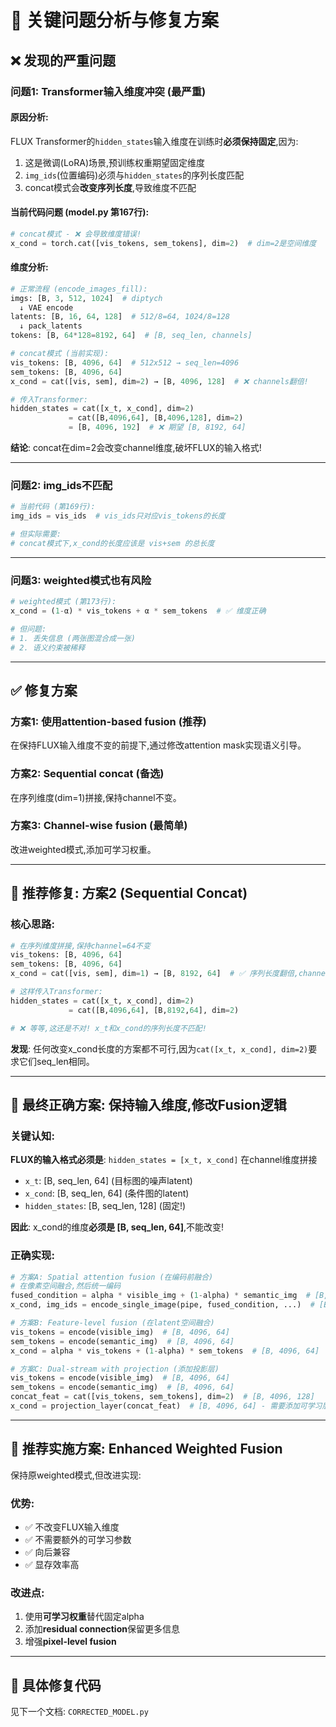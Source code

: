 # 🚨 关键问题分析与修复方案

## ❌ 发现的严重问题

### 问题1: **Transformer输入维度冲突** (最严重)

#### 原因分析:
FLUX Transformer的`hidden_states`输入维度在训练时**必须保持固定**,因为:
1. 这是微调(LoRA)场景,预训练权重期望固定维度
2. `img_ids`(位置编码)必须与`hidden_states`的序列长度匹配
3. concat模式会**改变序列长度**,导致维度不匹配

#### 当前代码问题 (model.py 第167行):
```python
# concat模式 - ❌ 会导致维度错误!
x_cond = torch.cat([vis_tokens, sem_tokens], dim=2)  # dim=2是空间维度
```

#### 维度分析:
```python
# 正常流程 (encode_images_fill):
imgs: [B, 3, 512, 1024]  # diptych
  ↓ VAE encode
latents: [B, 16, 64, 128]  # 512/8=64, 1024/8=128
  ↓ pack_latents
tokens: [B, 64*128=8192, 64]  # [B, seq_len, channels]

# concat模式 (当前实现):
vis_tokens: [B, 4096, 64]  # 512x512 → seq_len=4096
sem_tokens: [B, 4096, 64]
x_cond = cat([vis, sem], dim=2) → [B, 4096, 128]  # ❌ channels翻倍!

# 传入Transformer:
hidden_states = cat([x_t, x_cond], dim=2)
             = cat([B,4096,64], [B,4096,128], dim=2)
             = [B, 4096, 192]  # ❌ 期望 [B, 8192, 64]
```

**结论**: concat在dim=2会改变channel维度,破坏FLUX的输入格式!

---

### 问题2: **img_ids不匹配**

```python
# 当前代码 (第169行):
img_ids = vis_ids  # vis_ids只对应vis_tokens的长度

# 但实际需要:
# concat模式下,x_cond的长度应该是 vis+sem 的总长度
```

---

### 问题3: **weighted模式也有风险**

```python
# weighted模式 (第173行):
x_cond = (1-α) * vis_tokens + α * sem_tokens  # ✅ 维度正确

# 但问题:
# 1. 丢失信息 (两张图混合成一张)
# 2. 语义约束被稀释
```

---

## ✅ 修复方案

### 方案1: **使用attention-based fusion** (推荐)
在保持FLUX输入维度不变的前提下,通过修改attention mask实现语义引导。

### 方案2: **Sequential concat** (备选)
在序列维度(dim=1)拼接,保持channel不变。

### 方案3: **Channel-wise fusion** (最简单)
改进weighted模式,添加可学习权重。

---

## 🔧 推荐修复: 方案2 (Sequential Concat)

### 核心思路:
```python
# 在序列维度拼接,保持channel=64不变
vis_tokens: [B, 4096, 64]
sem_tokens: [B, 4096, 64]
x_cond = cat([vis, sem], dim=1) → [B, 8192, 64]  # ✅ 序列长度翻倍,channel不变

# 这样传入Transformer:
hidden_states = cat([x_t, x_cond], dim=2)
             = cat([B,4096,64], [B,8192,64], dim=2)

# ❌ 等等,这还是不对! x_t和x_cond的序列长度不匹配!
```

**发现**: 任何改变x_cond长度的方案都不可行,因为`cat([x_t, x_cond], dim=2)`要求它们seq_len相同。

---

## 🎯 最终正确方案: **保持输入维度,修改Fusion逻辑**

### 关键认知:
**FLUX的输入格式必须是**: `hidden_states = [x_t, x_cond]` 在channel维度拼接
- `x_t`: [B, seq_len, 64] (目标图的噪声latent)
- `x_cond`: [B, seq_len, 64] (条件图的latent)
- `hidden_states`: [B, seq_len, 128] (固定!)

**因此**: x_cond的维度**必须是 [B, seq_len, 64]**,不能改变!

### 正确实现:

```python
# 方案A: Spatial attention fusion (在编码前融合)
# 在像素空间融合,然后统一编码
fused_condition = alpha * visible_img + (1-alpha) * semantic_img  # [B,3,512,512]
x_cond, img_ids = encode_single_image(pipe, fused_condition, ...)  # [B,4096,64]

# 方案B: Feature-level fusion (在latent空间融合)
vis_tokens = encode(visible_img)  # [B, 4096, 64]
sem_tokens = encode(semantic_img)  # [B, 4096, 64]
x_cond = alpha * vis_tokens + (1-alpha) * sem_tokens  # [B, 4096, 64]

# 方案C: Dual-stream with projection (添加投影层)
vis_tokens = encode(visible_img)  # [B, 4096, 64]
sem_tokens = encode(semantic_img)  # [B, 4096, 64]
concat_feat = cat([vis_tokens, sem_tokens], dim=2)  # [B, 4096, 128]
x_cond = projection_layer(concat_feat)  # [B, 4096, 64] - 需要添加可学习层!
```

---

## 📝 推荐实施方案: **Enhanced Weighted Fusion**

保持原weighted模式,但改进实现:

### 优势:
- ✅ 不改变FLUX输入维度
- ✅ 不需要额外的可学习参数
- ✅ 向后兼容
- ✅ 显存效率高

### 改进点:
1. 使用**可学习权重**替代固定alpha
2. 添加**residual connection**保留更多信息
3. 增强**pixel-level fusion**

---

## 🔨 具体修复代码

见下一个文档: `CORRECTED_MODEL.py`
